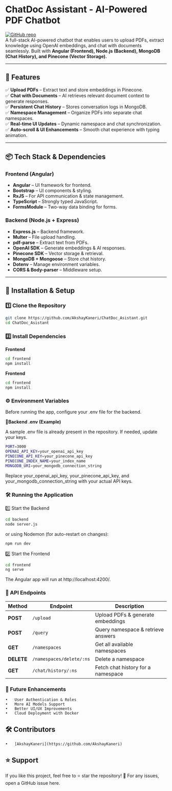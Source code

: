 # **ChatDoc Assistant - AI-Powered PDF Chatbot**  

[![GitHub repo](https://img.shields.io/badge/GitHub-Repository-blue?logo=github)](https://github.com/AkshayKaneri/ChatDoc_Asistant)  
A full-stack AI-powered chatbot that enables users to upload PDFs, extract knowledge using OpenAI embeddings, and chat with documents seamlessly. Built with **Angular (Frontend), Node.js (Backend), MongoDB (Chat History), and Pinecone (Vector Storage).**  

---

## **🚀 Features**  
✅ **Upload PDFs** – Extract text and store embeddings in Pinecone.  
✅ **Chat with Documents** – AI retrieves relevant document context to generate responses.  
✅ **Persistent Chat History** – Stores conversation logs in MongoDB.  
✅ **Namespace Management** – Organize PDFs into separate chat namespaces.  
✅ **Real-time UI Updates** – Dynamic namespace and chat synchronization.  
✅ **Auto-scroll & UI Enhancements** – Smooth chat experience with typing animation.  

---

## **📦 Tech Stack & Dependencies**  

### **Frontend (Angular)**
- **Angular** – UI framework for frontend.  
- **Bootstrap** – UI components & styling.  
- **RxJS** – For API communication & state management.  
- **TypeScript** – Strongly typed JavaScript.  
- **FormsModule** – Two-way data binding for forms.  

### **Backend (Node.js + Express)**
- **Express.js** – Backend framework.  
- **Multer** – File upload handling.  
- **pdf-parse** – Extract text from PDFs.  
- **OpenAI SDK** – Generate embeddings & AI responses.  
- **Pinecone SDK** – Vector storage & retrieval.  
- **MongoDB + Mongoose** – Store chat history.  
- **Dotenv** – Manage environment variables.  
- **CORS & Body-parser** – Middleware setup.  

---

## **💾 Installation & Setup**  

### **1️⃣ Clone the Repository**
```bash
git clone https://github.com/AkshayKaneri/ChatDoc_Asistant.git
cd ChatDoc_Asistant
```
### **2️⃣ Install Dependencies**
 **Frontend**
```bash
cd frontend
npm install
```
 **Frontend**
```bash
cd frontend
npm install
```

### **⚙️ Environment Variables**
Before running the app, configure your .env file for the backend.

**🔹Backend .env (Example)**

A sample .env file is already present in the repository. If needed, update your keys.
```bash
PORT=3000
OPENAI_API_KEY=your_openai_api_key
PINECONE_API_KEY=your_pinecone_api_key
PINECONE_INDEX_NAME=your_index_name
MONGODB_URI=your_mongodb_connection_string
```
Replace your_openai_api_key, your_pinecone_api_key, and your_mongodb_connection_string with your actual API keys.

### **🛠 Running the Application**
1️⃣ Start the Backend
```bash
cd backend
node server.js
```
or using Nodemon (for auto-restart on changes):
```bash
npm run dev
```
2️⃣ Start the Frontend
```bash
cd frontend
ng serve
```
The Angular app will run at http://localhost:4200/.

### **📝 API Endpoints**
| Method  | Endpoint                 | Description                          |
|---------|--------------------------|--------------------------------------|
| **POST**   | `/upload`                | Upload PDFs & generate embeddings   |
| **POST**   | `/query`                 | Query namespace & retrieve answers  |
| **GET**    | `/namespaces`            | Get all available namespaces        |
| **DELETE** | `/namespaces/delete/:ns` | Delete a namespace                  |
| **GET**    | `/chat/history/:ns`      | Fetch chat history for a namespace  |

### **🎯 Future Enhancements**
	•	User Authentication & Roles
	•	More AI Models Support
	•	Better UI/UX Improvements
	•	Cloud Deployment with Docker

## **🛠 Contributors**
	•	[AkshayKaneri](https://github.com/AkshayKaneri)

## **⭐ Support**
If you like this project, feel free to ⭐ star the repository! 🚀
For any issues, open a GitHub issue here.